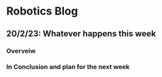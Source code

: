 # Robotics Blog 

## 20/2/23: Whatever happens this week

### Overveiw

### 

### In Conclusion and plan for the next week